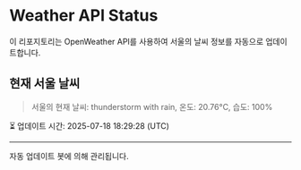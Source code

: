 
# Weather API Status

이 리포지토리는 OpenWeather API를 사용하여 서울의 날씨 정보를 자동으로 업데이트합니다.

## 현재 서울 날씨
> 서울의 현재 날씨: thunderstorm with rain, 온도: 20.76°C, 습도: 100%

⏳ 업데이트 시간: 2025-07-18 18:29:28 (UTC)

---
자동 업데이트 봇에 의해 관리됩니다.
